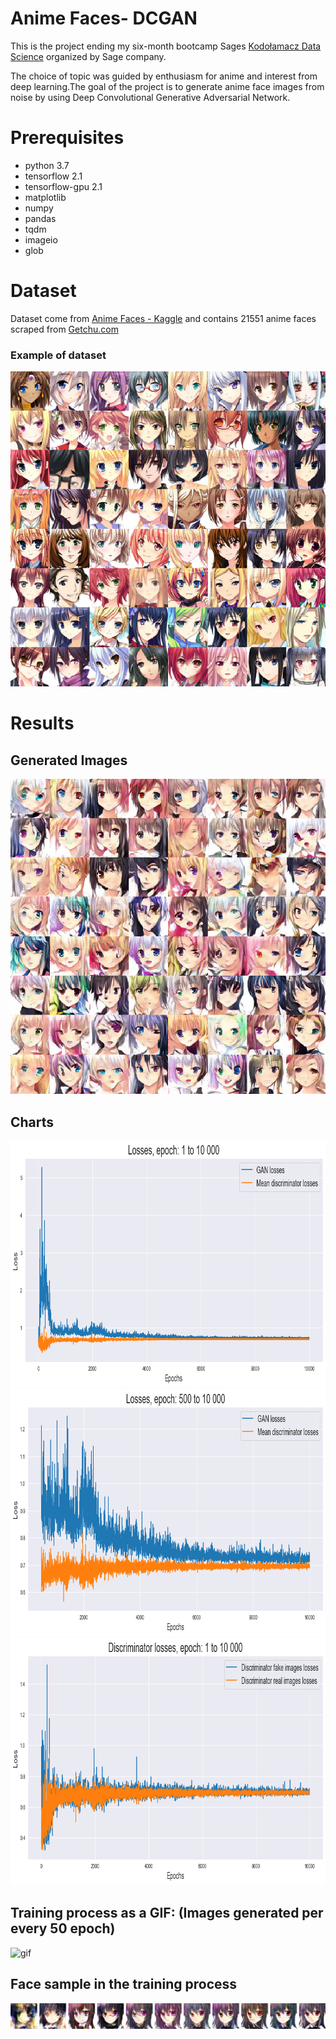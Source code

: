 # Anime Faces- DCGAN
This is the project ending my six-month bootcamp Sages [Kodołamacz Data Science](https://www.kodolamacz.pl/bootcamp-datascience/) organized by Sage company.

The choice of topic was guided by enthusiasm for anime and interest from deep learning.The goal of the project is to generate anime face images from noise by using Deep Convolutional Generative Adversarial Network.

# Prerequisites
- python 3.7
- tensorflow 2.1
- tensorflow-gpu 2.1
- matplotlib
- numpy
- pandas
- tqdm
- imageio
- glob

# Dataset
Dataset come from [Anime Faces - Kaggle](https://www.kaggle.com/soumikrakshit/anime-faces) and contains 21551 anime faces scraped from [Getchu.com](http://www.getchu.com/)
### Example of dataset 
![real_image.png](https://github.com/pawelgodkowicz/DCGAN_Anime_Face/blob/master/results/real_image.png?raw=true)

# Results

## Generated Images
![generated_image.png](https://github.com/pawelgodkowicz/DCGAN_Anime_Face/blob/master/results/09999_image.png?raw=true)

## Charts
<img src="https://github.com/pawelgodkowicz/DCGAN_Anime_Face/blob/master/results/losses_g_d_01.png?raw=true" width="826" height="395">
<img src="https://github.com/pawelgodkowicz/DCGAN_Anime_Face/blob/master/results/losses_g_d_02.png?raw=true" width="826" height="395">
<img src="https://github.com/pawelgodkowicz/DCGAN_Anime_Face/blob/master/results/losses_d.png?raw=true" width="826" height="395">

## Training process as a GIF: (Images generated per every 50 epoch)
![gif](https://github.com/pawelgodkowicz/DCGAN_Anime_Face/blob/master/results/png_to_gif.gif?raw=true)

## Face sample in the training process
![process](https://github.com/pawelgodkowicz/DCGAN_Anime_Face/blob/master/results/process.png?raw=true)
